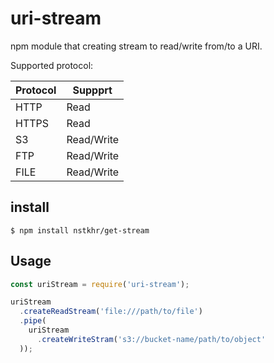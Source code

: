 uri-stream
==========

npm module that creating stream to read/write from/to a URI.

Supported protocol:

| Protocol | Suppprt    |
|:---------|------------|
| HTTP     | Read |
| HTTPS    | Read |
| S3       | Read/Write |
| FTP      | Read/Write |
| FILE     | Read/Write |

## install

```
$ npm install nstkhr/get-stream
```

## Usage

```js
const uriStream = require('uri-stream');

uriStream
  .createReadStream('file:///path/to/file')
  .pipe(
    uriStream
      .createWriteStram('s3://bucket-name/path/to/object'
  ));
```
